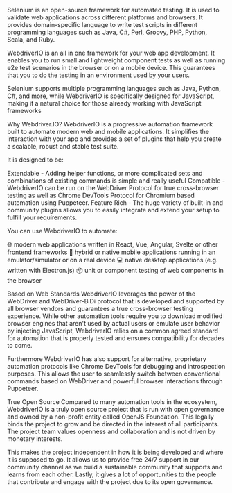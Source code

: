 Selenium is an open-source framework for automated testing. It is used to validate web applications across different platforms and browsers. It provides domain-specific language to write test scripts in different programming languages such as Java, C#, Perl, Groovy, PHP, Python, Scala, and Ruby.

WebdriverIO is an all in one framework for your web app development. It enables you to run small and lightweight component tests as well as running e2e test scenarios in the browser or on a mobile device. This guarantees that you to do the testing in an environment used by your users.

Selenium supports multiple programming languages such as Java, Python, C#, and more, while WebdriverIO is specifically designed for JavaScript, making it a natural choice for those already working with JavaScript frameworks



Why Webdriver.IO?
WebdriverIO is a progressive automation framework built to automate modern web and mobile applications. It simplifies the interaction with your app and provides a set of plugins that help you create a scalable, robust and stable test suite.



It is designed to be:

Extendable - Adding helper functions, or more complicated sets and combinations of existing commands is simple and really useful
Compatible - WebdriverIO can be run on the WebDriver Protocol for true cross-browser testing as well as Chrome DevTools Protocol for Chromium based automation using Puppeteer.
Feature Rich - The huge variety of built-in and community plugins allows you to easily integrate and extend your setup to fulfill your requirements.



You can use WebdriverIO to automate:

🌐   modern web applications written in React, Vue, Angular, Svelte or other frontend frameworks
📱   hybrid or native mobile applications running in an emulator/simulator or on a real device
💻   native desktop applications (e.g. written with Electron.js)
📦   unit or component testing of web components in the browser



Based on Web Standards
WebdriverIO leverages the power of the WebDriver and WebDriver-BiDi protocol that is developed and supported by all browser vendors and guarantees a true cross-browser testing experience. While other automation tools require you to download modified browser engines that aren't used by actual users or emulate user behavior by injecting JavaScript, WebdriverIO relies on a common agreed standard for automation that is properly tested and ensures compatibility for decades to come.

Furthermore WebdriverIO has also support for alternative, proprietary automation protocols like Chrome DevTools for debugging and introspection purposes. This allows the user to seamlessly switch between conventional commands based on WebDriver and powerful browser interactions through Puppeteer.



True Open Source
Compared to many automation tools in the ecosystem, WebdriverIO is a truly open source project that is run with open governance and owned by a non-profit entity called OpenJS Foundation. This legally binds the project to grow and be directed in the interest of all participants. The project team values openness and collaboration and is not driven by monetary interests.

This makes the project independent in how it is being developed and where it is supposed to go. It allows us to provide free 24/7 support in our community channel as we build a sustainable community that supports and learns from each other. Lastly, it gives a lot of opportunities to the people that contribute and engage with the project due to its open governance.
